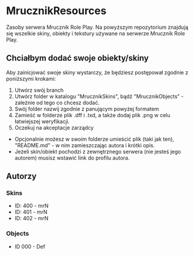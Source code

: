 # MrucznikResources
Zasoby serwera Mrucznik Role Play. Na powyższym repozytorium znajdują się wszelkie skiny, obiekty i tekstury używane na serwerze
Mrucznik Role Play. 

## Chciałbym dodać swoje obiekty/skiny
Aby zainicjować swoje skiny wystarczy, że będziesz postępował zgodnie z poniższymi krokami: 
1. Utwórz swój branch 
2. Utwórz folder w katalogu "MrucznikSkins", bądź "MrucznikObjects" - zależnie od tego co chcesz dodać.
3. Swój folder nazwij zgodnie z panującym powyżej formatem
4. Zamieść w folderze plik .dff i .txd, a także dodaj plik .png w celu łatwiejszej weryfikacji.
5. Oczekuj na akceptacje zarządcy 

- Opcjonalnie możesz w swoim folderze umieścić plik (taki jak ten), "README.md" - w nim zamieszczając autora i krótki opis.
- Jeżeli skin/obiekt pochodzi z zewnętrznego serwera (nie jesteś jego autorem) musisz wstawić link do profilu autora.

## Autorzy

### Skins
- ID: 400 - mrN
- ID: 401 - mrN
- ID: 402 - mrN

### Objects
- ID 000 - Def



